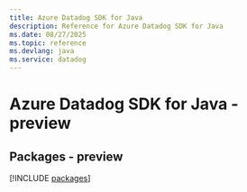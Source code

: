 ```yaml
---
title: Azure Datadog SDK for Java
description: Reference for Azure Datadog SDK for Java
ms.date: 08/27/2025
ms.topic: reference
ms.devlang: java
ms.service: datadog
---
```

# Azure Datadog SDK for Java - preview
## Packages - preview
[!INCLUDE [packages](datadog-index.md)]